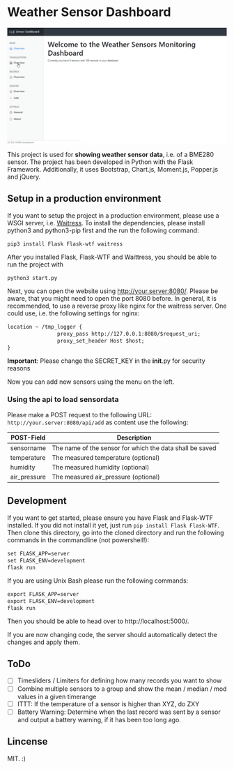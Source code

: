 # Weather Sensor Dashboard

![Weather Sensor Dashboard Demo](doc/weatherdashboard.gif)

This project is used for **showing weather sensor data**, i.e. of a BME280 sensor. The project has been developed in Python with the Flask Framework.
Additionally, it uses Bootstrap, Chart.js, Moment.js, Popper.js and jQuery.

## Setup in a production environment
If you want to setup the project in a production environment, please use a WSGI server, i.e. [Waitress](https://docs.pylonsproject.org/projects/waitress/en/latest/).
To install the dependencies, please install python3 and python3-pip first and the run the following command:

~~~~
pip3 install Flask Flask-wtf waitress
~~~~

After you installed Flask, Flask-WTF and Waittress, you should be able to run the project with

~~~~
python3 start.py
~~~~

Next, you can open the website using http://your.server:8080/. Please be aware, that you might need to open the port 8080 before.
In general, it is recommended, to use a reverse proxy like nginx for the waitress server. One could use, i.e. the following settings for nginx:

~~~~
location ~ /tmp_logger {
                proxy_pass http://127.0.0.1:8080/$request_uri;
                proxy_set_header Host $host;
}
~~~~

**Important**: Please change the SECRET_KEY in the __init__.py for security reasons

Now you can add new sensors using the menu on the left.

### Using the api to load sensordata

Please make a POST request to the following URL: ``http://your.server:8080/api/add`` as content use the following:

| POST-Field   | Description                                              |
|--------------|----------------------------------------------------------|
| sensorname   | The name of the sensor for which the data shall be saved |
| temperature  | The measured temperature (optional)                      |
| humidity     | The measured humidity (optional)                         |
| air_pressure | The measured air_pressure (optional)                     |


## Development
If you want to get started, please ensure you have Flask and Flask-WTF installed. If you did not install it yet, just run ``pip install Flask Flask-WTF``.
Then clone this directory, go into the cloned directory and run the following commands in the commandline (not powershell!):

~~~~
set FLASK_APP=server
set FLASK_ENV=development
flask run
~~~~

If you are using Unix Bash please run the following commands:

~~~~
export FLASK_APP=server
export FLASK_ENV=development
flask run
~~~~

Then you should be able to head over to http://localhost:5000/.

If you are now changing code, the server should automatically detect the changes and apply them.

## ToDo

- [ ] Timesliders / Limiters for defining how many records you want to show
- [ ] Combine multiple sensors to a group and show the mean / median / mod values in a given timerange
- [ ] ITTT: If the temperature of a sensor is higher than XYZ, do ZXY
- [ ] Battery Warning: Determine when the last record was sent by a sensor and output a battery warning, if it has been too long ago.

## Lincense
MIT. :)
